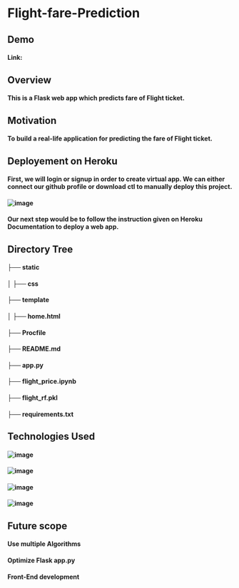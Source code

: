 # Flight-fare-Prediction

## Demo
#### Link: 

## Overview
#### This is a Flask web app which predicts fare of Flight ticket.

## Motivation
#### To build a real-life application for predicting the fare of Flight ticket.

## Deployement on Heroku
#### First, we will login or signup in order to create virtual app. We can either connect our github profile or download ctl to manually deploy this project.
#### ![image](https://user-images.githubusercontent.com/76994894/149162571-d0c228ad-dc1f-4fce-af4e-ae87367d70f3.png)
#### Our next step would be to follow the instruction given on Heroku Documentation to deploy a web app.

## Directory Tree
#### ├── static 
#### │         ├── css
#### ├── template
#### │         ├── home.html
#### ├── Procfile
#### ├── README.md
#### ├── app.py
#### ├── flight_price.ipynb
#### ├── flight_rf.pkl
#### ├── requirements.txt

## Technologies Used
#### ![image](https://user-images.githubusercontent.com/76994894/149161293-5a9f5c9b-a801-44dd-8e81-f7f589fc46ff.png)
#### ![image](https://user-images.githubusercontent.com/76994894/149161350-fae27dae-05b8-4f2e-b6c5-395b95320abc.png)
#### ![image](https://user-images.githubusercontent.com/76994894/149161485-e9e08dc2-1fa5-4df1-ae77-1f342f7a9b22.png)
#### ![image](https://user-images.githubusercontent.com/76994894/149161569-b9dc63f9-23c6-43b8-ae42-f06a90bb83b6.png)

## Future scope 
#### Use multiple Algorithms
#### Optimize Flask app.py
#### Front-End development

